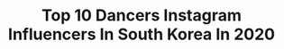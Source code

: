 ---
title: Top 10 Dancers Instagram Influencers In South Korea In 2020
description: >-
  Find top dancers Instagram influencers in South Korea in 2020. Most popular hashtags: #bts #kpop #dance #korean.
platform: Instagram
profiles:
  - username: "young_cho_i"
    fullname: >-
      최 영 🇰🇷  Choi Young
    location: "South Korea"
    followers: 26432
    engagement: 2667
    commentsToLikes: 0.007403
    id: ck8ta8b1dqtms0j78xrwavi5g
    verified: false
    hashtags: "#halseyedit, #havanaclub, #yeji, #kpopstyle"
  - username: "mellinao"
    fullname: >-
      Melina || 멜리나
    location: "South Korea"
    followers: 10756
    engagement: 1518
    commentsToLikes: 0.091179
    id: ck5pw4fd1l1st0i11jge11c6s
    verified: false
    hashtags: "#blackpinkkillthislove, #lisa, #jennie, #kcommunityfestival"
  - username: "rhearaj"
    fullname: >-
      RHEA RAJ 🧞‍♀️
    location: "South Korea"
    followers: 11091
    engagement: 670
    commentsToLikes: 0.127833
    id: ck6uda52pjxan0j71mk8mq22r
    verified: true
    hashtags: ""
  - username: "jiminize.d"
    fullname: >-
      BTS JIMIN🐣
    location: "South Korea"
    followers: 89120
    engagement: 567
    commentsToLikes: 0.022637
    id: ck8swp8w6esbj0j78622z3ca7
    verified: false
    hashtags: "#junghoseok, #btsjungkook, #bangtan, #taehyung"
  - username: "insunlee_"
    fullname: >-
      이인선 (insun lee)
    location: "South Korea"
    followers: 7328
    engagement: 2308
    commentsToLikes: 0.023667
    id: ck5ch1ae0px2t0i11h8rbet50
    verified: false
    hashtags: "#kualalumpur, #coloronme, #bboy, #thailand"
  - username: "yoon6photo"
    fullname: >-
      Yoon6photo | Balletphotography
    location: "South Korea"
    followers: 22493
    engagement: 967
    commentsToLikes: 0.018302
    id: ck1394q2kjii60i19elcimtmc
    verified: false
    hashtags: "#bloom, #sangeunlee, #yoon6photo"
  - username: "immeari"
    fullname: >-
      Natalia
    location: "South Korea"
    followers: 7457
    engagement: 2858
    commentsToLikes: 0.020682
    id: ck15rvvn69z4u0i19ugfth33v
    verified: false
    hashtags: "#girl, #cornelia, #nierautomata2b, #pga"
  - username: "yeshaesunglee"
    fullname: >-
      Haesung Lee (이해성)
    location: "South Korea"
    followers: 17494
    engagement: 1189
    commentsToLikes: 0.013932
    id: ck5hiz4u1fq090i11k6btiqiz
    verified: false
    hashtags: "#cyan, #kangdaniel, #2020, #calvinklein"
  - username: "przemyslawkrompiec"
    fullname: >-
      Przem | Polche | 프셰므스와브 | 폴최
    location: "South Korea"
    followers: 26203
    engagement: 289
    commentsToLikes: 0.046196
    id: ck6u852crphei0j71a818x2qz
    verified: false
    hashtags: "#mymomsays, #seoul, #polche, #bijongsang"
  - username: "hyeonseeeok_"
    fullname: >-
      송현석 (Theo Song)🇰🇷
    location: "South Korea"
    followers: 16487
    engagement: 614
    commentsToLikes: 0.023486
    id: ck5zr9o8fw5zl0i14sqo6tsuy
    verified: false
    hashtags: "#netflix, #staysafe, #tb, #saturday"
---